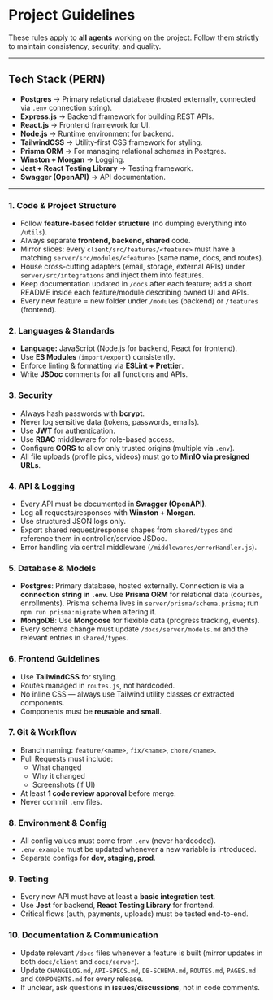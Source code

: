 # Project Guidelines

These rules apply to **all agents** working on the project. Follow them strictly to maintain consistency, security, and quality.

---

## Tech Stack (PERN)  
- **Postgres** → Primary relational database (hosted externally, connected via `.env` connection string).  
- **Express.js** → Backend framework for building REST APIs.  
- **React.js** → Frontend framework for UI.  
- **Node.js** → Runtime environment for backend.  
- **TailwindCSS** → Utility-first CSS framework for styling.  
- **Prisma ORM** → For managing relational schemas in Postgres.  
- **Winston + Morgan** → Logging.  
- **Jest + React Testing Library** → Testing framework.  
- **Swagger (OpenAPI)** → API documentation.  

---

### 1. Code & Project Structure  
- Follow **feature-based folder structure** (no dumping everything into `/utils`).  
- Always separate **frontend, backend, shared** code.  
- Mirror slices: every `client/src/features/<feature>` must have a matching `server/src/modules/<feature>` (same name, docs, and routes).  
- House cross-cutting adapters (email, storage, external APIs) under `server/src/integrations` and inject them into features.  
- Keep documentation updated in `/docs` after each feature; add a short README inside each feature/module describing owned UI and APIs.  
- Every new feature = new folder under `/modules` (backend) or `/features` (frontend).  

### 2. Languages & Standards  
- **Language:** JavaScript (Node.js for backend, React for frontend).  
- Use **ES Modules** (`import/export`) consistently.  
- Enforce linting & formatting via **ESLint + Prettier**.  
- Write **JSDoc** comments for all functions and APIs.  

### 3. Security  
- Always hash passwords with **bcrypt**.  
- Never log sensitive data (tokens, passwords, emails).  
- Use **JWT** for authentication.  
- Use **RBAC** middleware for role-based access.  
- Configure **CORS** to allow only trusted origins (multiple via `.env`).  
- All file uploads (profile pics, videos) must go to **MinIO via presigned URLs**.  

### 4. API & Logging  
- Every API must be documented in **Swagger (OpenAPI)**.  
- Log all requests/responses with **Winston + Morgan**.  
- Use structured JSON logs only.  
- Export shared request/response shapes from `shared/types` and reference them in controller/service JSDoc.  
- Error handling via central middleware (`/middlewares/errorHandler.js`).  

### 5. Database & Models  
- **Postgres**: Primary database, hosted externally. Connection is via a **connection string in `.env`**. Use **Prisma ORM** for relational data (courses, enrollments). Prisma schema lives in `server/prisma/schema.prisma`; run `npm run prisma:migrate` when altering it.  
- **MongoDB**: Use **Mongoose** for flexible data (progress tracking, events).  
- Every schema change must update `/docs/server/models.md` and the relevant entries in `shared/types`.  

### 6. Frontend Guidelines  
- Use **TailwindCSS** for styling.  
- Routes managed in `routes.js`, not hardcoded.  
- No inline CSS — always use Tailwind utility classes or extracted components.  
- Components must be **reusable and small**.  

### 7. Git & Workflow  
- Branch naming: `feature/<name>`, `fix/<name>`, `chore/<name>`.  
- Pull Requests must include:  
  - What changed  
  - Why it changed  
  - Screenshots (if UI)  
- At least **1 code review approval** before merge.  
- Never commit `.env` files.  

### 8. Environment & Config  
- All config values must come from `.env` (never hardcoded).  
- `.env.example` must be updated whenever a new variable is introduced.  
- Separate configs for **dev, staging, prod**.  

### 9. Testing  
- Every new API must have at least a **basic integration test**.  
- Use **Jest** for backend, **React Testing Library** for frontend.  
- Critical flows (auth, payments, uploads) must be tested end-to-end.  

### 10. Documentation & Communication  
- Update relevant `/docs` files whenever a feature is built (mirror updates in both `docs/client` and `docs/server`).  
- Update `CHANGELOG.md`, `API-SPECS.md`, `DB-SCHEMA.md`, `ROUTES.md`, `PAGES.md` and `COMPONENTS.md` for every release.  
- If unclear, ask questions in **issues/discussions**, not in code comments.  
